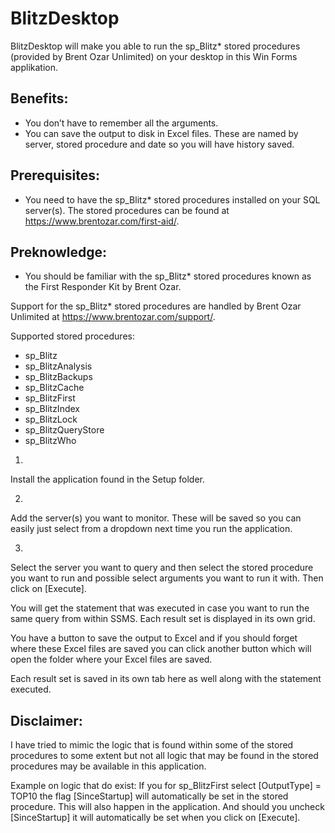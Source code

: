 # BlitzDesktop

BlitzDesktop will make you able to run the sp_Blitz* stored procedures (provided by Brent Ozar Unlimited) on your desktop in this Win Forms applikation.

## Benefits:
-	You don’t have to remember all the arguments.
-	You can save the output to disk in Excel files. These are named by server, stored procedure and date so you will have history saved.

## Prerequisites:
-	You need to have the sp_Blitz* stored procedures installed on your SQL server(s). The stored procedures can be found at https://www.brentozar.com/first-aid/.

## Preknowledge:
-	You should be familiar with the sp_Blitz* stored procedures known as the First Responder Kit by Brent Ozar.

Support for the sp_Blitz* stored procedures are handled by Brent Ozar Unlimited at https://www.brentozar.com/support/.

Supported stored procedures:
- sp_Blitz
- sp_BlitzAnalysis
- sp_BlitzBackups
- sp_BlitzCache
- sp_BlitzFirst
- sp_BlitzIndex
- sp_BlitzLock
- sp_BlitzQueryStore
- sp_BlitzWho

1.
Install the application found in the Setup folder.

2.
Add the server(s) you want to monitor. These will be saved so you can easily just select from a dropdown next time you run the application.

3.
Select the server you want to query and then select the stored procedure you want to run and possible select arguments you want to run it with.
Then click on [Execute].

You will get the statement that was executed in case you want to run the same query from within SSMS.
Each result set is displayed in its own grid.

You have a button to save the output to Excel and if you should forget where these Excel files are saved you can click another button which will open the folder where your Excel files are saved.

Each result set is saved in its own tab here as well along with the statement executed.

## Disclaimer:
I have tried to mimic the logic that is found within some of the stored procedures to some extent but not all logic that may be found in the stored procedures may be available in this application.

Example on logic that do exist:
If you for sp_BlitzFirst select [OutputType] = TOP10 the flag [SinceStartup] will automatically be set in the stored procedure. This will also happen in the application. 
And should you uncheck [SinceStartup] it will automatically be set when you click on [Execute].
 
